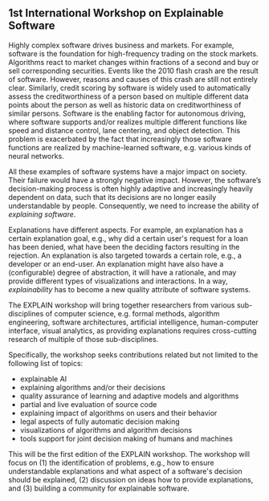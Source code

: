 ## 1st International Workshop on Explainable Software

Highly complex software drives business and markets. For example, software is the foundation for high-frequency trading on the stock markets. Algorithms react to market changes within fractions of a second and buy or sell corresponding securities. Events like the 2010 flash crash are the result of software. However, reasons and causes of this crash are still not entirely clear. Similarly, credit scoring by software is widely used to automatically assess the creditworthiness of a person based on multiple different data points about the person as well as historic data on creditworthiness of similar persons. Software is the enabling factor for autonomous driving, where software supports and/or realizes multiple different functions like speed and distance control, lane centering, and object detection. This problem is exacerbated by the fact that increasingly those software functions are realized by machine-learned software, e.g. various kinds of neural networks. 

All these examples of software systems have a major impact on society. Their failure would have a strongly negative impact. However, the software’s decision-making process is often highly adaptive and increasingly heavily dependent on data, such that its decisions are no longer easily understandable by people. Consequently, we need to increase the ability of *explaining software*.

Explanations have different aspects. For example, an explanation has a certain explanation goal, e.g., why did a certain user's request for a loan has been denied, what have been the deciding factors resulting in the rejection. An explanation is also targeted towards a certain role, e.g., a developer or an end-user. An explanation might have also have a (configurable) degree of abstraction, it will have a rationale, and may provide different types of visualizations and interactions. In a way, *explainability* has to become a new quality attribute of software systems.

The EXPLAIN workshop will bring together researchers from various sub-disciplines of computer science, e.g. formal methods, algorithm engineering, software architectures, artificial intelligence, human-computer interface, visual analytics, as providing explanations requires cross-cutting research of multiple of those sub-disciplines.

Specifically, the workshop seeks contributions related but not limited to the following list of topics: 
- explainable AI
- explaining algorithms and/or their decisions
- quality assurance of learning and adaptive models and algorithms 
- partial and live evaluation of source code
- explaining impact of algorithms on users and their behavior
- legal aspects of fully automatic decision making
- visualizations of algorithms and algorithm decisions
- tools support for joint decision making of humans and machines

This will be the first edition of the EXPLAIN workshop. The workshop will focus on (1) the identification of problems, e.g., how to ensure understandable explanations and what aspect of a software's decision should be explained, (2) discussion on ideas how to provide explanations, and (3) building a community for explainable software.
